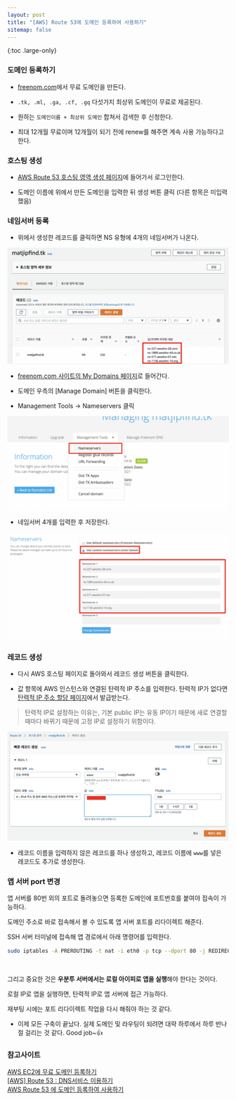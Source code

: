 ```yaml
---
layout: post
title: "[AWS] Route 53에 도메인 등록하여 사용하기"
sitemap: false
---
```


{:toc .large-only}

### 도메인 등록하기

- [freenom.com](https://www.freenom.com/en/index.html)에서 무료 도메인을 만든다.

- `.tk, .ml, .ga, .cf, .gq` 다섯가지 최상위 도메인이 무료로 제공된다.

- 원하는 `도메인이름 + 최상위 도메인` 합쳐서 검색한 후 신청한다.

- 최대 12개월 무료이며 12개월이 되기 전에 renew를 해주면 계속 사용 가능하다고 한다.

### 호스팅 생성

- [AWS Route 53 호스팅 영역 생성 페이지](https://console.aws.amazon.com/route53/v2/hostedzones#CreateHostedZone)에 들어가서 로그인한다.

- 도메인 이름에 위에서 만든 도메인을 입력한 뒤 생성 버튼 클릭 (다른 항목은 미입력했음)

### 네임서버 등록

- 위에서 생성한 레코드를 클릭하면 NS 유형에 4개의 네임서버가 나온다.

<img src="/assets/img/blog/2021-08-19-AWS-Route53-domain_01.png">

- [freenom.com 사이트의 My Domains 페이지](https://my.freenom.com/clientarea.php?action=domains)로 들어간다.

- 도메인 우측의 [Manage Domain] 버튼을 클릭한다.

- Management Tools -> Nameservers 클릭

<img src="/assets/img/blog/2021-08-19-AWS-Route53-domain_02.png">

- 네임서버 4개를 입력한 후 저장한다.

<img src="/assets/img/blog/2021-08-19-AWS-Route53-domain_03.png">

### 레코드 생성

- 다시 AWS 호스팅 페이지로 돌아와서 레코드 생성 버튼을 클릭한다.

- 값 항목에 AWS 인스턴스와 연결된 탄력적 IP 주소를 입력한다. 탄력적 IP가 없다면 [탄력적 IP 주소 할당 페이지](https://us-east-2.console.aws.amazon.com/ec2/v2/home?region=us-east-2#AllocateAddress:)에서 발급받는다.

> 탄력적 IP로 설정하는 이유는, 기본 public IP는 유동 IP이기 때문에 새로 연결할 때마다 바뀌기 때문에 고정 IP로 설정하기 위함이다.

<img src="/assets/img/blog/2021-08-19-AWS-Route53-domain_04.png">

- 레코드 이름을 입력하지 않은 레코드를 하나 생성하고, 레코드 이름에 `www`를 넣은 레코드도 추가로 생성한다.

### 앱 서버 port 변경

앱 서버를 80번 외의 포트로 돌려놓으면 등록한 도메인에 포트번호를 붙여야 접속이 가능하다.

도메인 주소로 바로 접속해서 볼 수 있도록 앱 서버 포트를 리다이렉트 해준다.

SSH 서버 터미널에 접속해 앱 경로에서 아래 명령어를 입력한다.

```bash
sudo iptables -A PREROUTING -t nat -i eth0 -p tcp --dport 80 -j REDIRECT --to-port <앱 포트>
```

<br/>

그리고 중요한 것은 **우분투 서버에서는 로컬 아이피로 앱을 실행**해야 한다는 것이다.

로컬 IP로 앱을 실행하면, 탄력적 IP로 앱 서버에 접근 가능하다.

재부팅 시에는 포트 리다이렉트 작업을 다시 해줘야 하는 것 같다.

- 이제 모든 구축이 끝났다. 실제 도메인 및 라우팅이 되려면 대략 하루에서 하루 반나절 걸리는 것 같다. Good job~👍

### 참고사이트

[AWS EC2에 무료 도메인 등록하기](https://dawitblog.tistory.com/92)<br/>
[[AWS] Route 53 : DNS서비스 이용하기](https://happiestmemories.tistory.com/47)<br/>
[AWS Route 53 에 도메인 등록하여 사용하기](https://medium.com/@labcloud/aws-route-53-%EC%97%90-%EB%8F%84%EB%A9%94%EC%9D%B8-%EB%93%B1%EB%A1%9D%ED%95%98%EC%97%AC-%EC%82%AC%EC%9A%A9%ED%95%98%EA%B8%B0-e2d9da2e864d)
